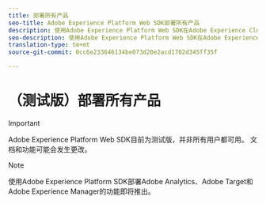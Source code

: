 ```yaml
---
title: 部署所有产品
seo-title: Adobe Experience Platform Web SDK部署所有产品
description: 使用Adobe Experience Platform Web SDK在Adobe Experience Cloud中部署产品
seo-description: 使用Adobe Experience Platform Web SDK在Adobe Experience Cloud中部署产品
translation-type: tm+mt
source-git-commit: 0cc6e233646134be073d20e2acd1702d345ff35f

---
```



# （测试版）部署所有产品

>[!IMPORTANT]
>
>Adobe Experience Platform Web SDK目前为测试版，并非所有用户都可用。 文档和功能可能会发生更改。

>[!NOTE]
>
>使用Adobe Experience Platform SDK部署Adobe Analytics、Adobe Target和Adobe Experience Manager的功能即将推出。


